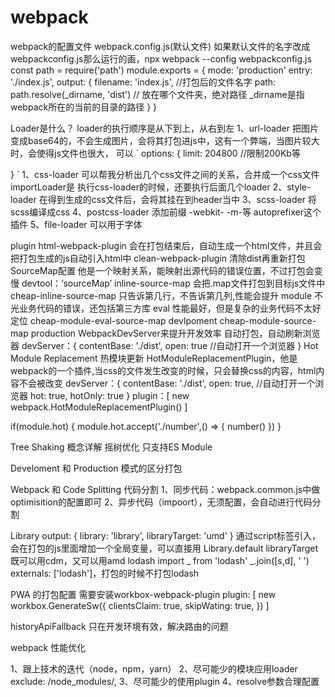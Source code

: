 # webpack

webpack的配置文件
webpack.config.js(默认文件)
如果默认文件的名字改成webpackconfig.js那么运行的画，npx webpack --config webpackconfig.js
const path = require('path')
module.exports = {
  mode: 'production'
  entry: './index.js',
  output: {
    filename: 'index.js', //打包后的文件名字
    path: path.resolve(_dirname, 'dist') // 放在哪个文件夹，绝对路径 _dirname是指webpack所在的当前的目录的路径
  }
}

Loader是什么？
loader的执行顺序是从下到上，从右到左
1、url-loader 把图片变成base64的，不会生成图片，会将其打包进js中，这有一个弊端，当图片较大时，会使得js文件也很大，
可以
`
 options: {
    limit: 204800 //限制200Kb等
  
 }
`
1、css-loader 可以帮我分析出几个css文件之间的关系，合并成一个css文件  importLoader是 执行css-loader的时候，还要执行后面几个loader
2、style-loader 在得到生成的css文件后，会将其挂在到header当中
3、scss-loader 将scss编译成css
4、postcss-loader 添加前缀 -webkit- -m-等 autoprefixer这个插件
5、file-loader 可以用于字体

plugin
html-webpack-plugin 会在打包结束后，自动生成一个html文件，并且会把打包生成的js自动引入html中
clean-webpack-plugin 清除dist再重新打包
SourceMap配置
他是一个映射关系，能映射出源代码的错误位置，不过打包会变慢
devtool：‘sourceMap’
inline-source-map 会把.map文件打包到目标js文件中
cheap-inline-source-map 只告诉第几行，不告诉第几列,性能会提升
module  不光业务代码的错误，还包括第三方库
eval 性能最好，但是复杂的业务代码不太好定位
cheap-module-eval-source-map  devlpoment
cheap-module-source-map   production
 WebpackDevServer来提升开发效率
 自动打包，自动刷新浏览器
 devServer：{
  contentBase: './dist',
  open: true  //自动打开一个浏览器
 }
 Hot Module Replacement 热模块更新
 HotModuleReplacementPlugin，他是webpack的一个插件,当css的文件发生改变的时候，只会替换css的内容，html内容不会被改变
devServer：{
  contentBase: './dist',
  open: true,  //自动打开一个浏览器
  hot: true,
  hotOnly: true
 }
plugin：[
  new webpack.HotModuleReplacementPlugin()
]

if(module.hot) {
  module.hot.accept('./number',() => {
    number()
  })
}


Tree Shaking 概念详解 摇树优化
只支持ES Module

Develoment 和 Production 模式的区分打包

Webpack 和 Code Splitting 代码分割
1、同步代码：webpack.common.js中做optimisition的配置即可
2、异步代码（impoort），无须配置，会自动进行代码分割


Library
output: {
  library: 'library',
  libraryTarget: 'umd'
}
通过script标签引入，会在打包的js里面增加一个全局变量，可以直接用 Library.default
libraryTarget 既可以用cdm，又可以用amd
lodash 
import _ from 'lodash'
 _.join([s,d], ' ')
 externals: ['lodash']，打包的时候不打包lodash

PWA 的打包配置
需要安装workbox-webpack-plugin
plugin: [
  new workbox.GenerateSw({
    clientsClaim: true,
    skipWating: true,
  })
]



historyApiFallback
只在开发环境有效，解决路由的问题

webpack 性能优化

1、跟上技术的迭代（node，npm，yarn）
2、尽可能少的模块应用loader   exclude: /node_modules/,
3、尽可能少的使用plugin
4、resolve参数合理配置


































